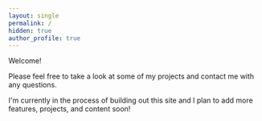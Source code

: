 ```yaml
---
layout: single
permalink: /
hidden: true
author_profile: true
---
```

Welcome!

Please feel free to take a look at some of my projects and contact me with any questions.

I'm currently in the process of building out this site and I plan to add more features, projects, and content soon!



